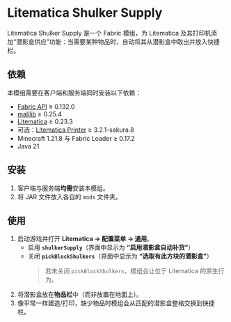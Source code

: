 # Litematica Shulker Supply

Litematica Shulker Supply 是一个 Fabric 模组，为 Litematica 及其打印机添加“潜影盒供应”功能：当需要某种物品时，自动将其从潜影盒中取出并放入快捷栏。

## 依赖

本模组需要在客户端和服务端同时安装以下依赖：

- [Fabric API](https://modrinth.com/mod/fabric-api) ≥ 0.132.0
- [malilib](https://modrinth.com/mod/malilib) ≥ 0.25.4
- [Litematica](https://modrinth.com/mod/litematica) ≥ 0.23.3
- 可选：[Litematica Printer](https://modrinth.com/mod/litematica-printer) ≥ 3.2.1-sakura.8
- Minecraft 1.21.8 与 Fabric Loader ≥ 0.17.2
- Java 21

## 安装

1. 客户端与服务端**均需**安装本模组。
2. 将 JAR 文件放入各自的 `mods` 文件夹。

## 使用

1. 启动游戏并打开 **Litematica → 配置菜单 → 通用**。
   - 启用 **`shulkerSupply`**（界面中显示为 **“启用潜影盒自动补货”**）
   - 关闭 **`pickBlockShulkers`**（界面中显示为 **“选取有此方块的潜影盒”**）  
     > 若未关闭 `pickBlockShulkers`，模组会让位于 Litematica 的原生行为。
2. 将潜影盒放在**物品栏**中（而非放置在地面上）。
3. 像平常一样建造/打印，缺少物品时模组会从匹配的潜影盒整格交换到快捷栏。